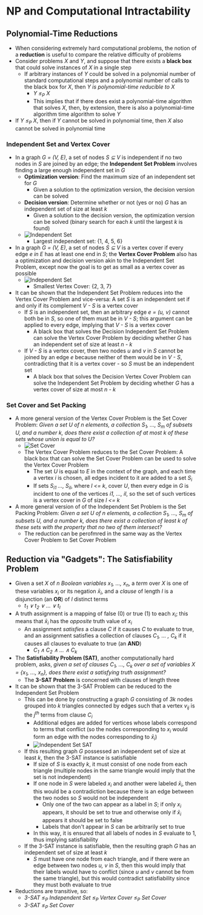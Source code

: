# NP and Computational Intractability
## Polynomial-Time Reductions
- When considering extremely hard computational problems, the notion of a **reduction** is useful to compare the relative difficulty of problems
- Consider problems *X* and *Y*, and suppose that there exists a **black box** that could solve instances of *X* in a single step
    - If arbitrary instances of *Y* could be solved in a polynomial number of standard computational steps and a polynomial number of calls to the black box for *X*, then *Y is polynomial-time reducible to X*
        - *Y ≤<sub>P</sub> X*
        - This implies that if there does exist a polynomial-time algorithm that solves *X*, then, by extension, there is also a polynomial-time algorithm time algorithm to solve *Y*
- If *Y ≤<sub>P</sub> X*, then if *Y* cannot be solved in polynomial time, then *X* also cannot be solved in polynomial time
### Independent Set and Vertex Cover
- In a graph *G = (V, E)*, a set of nodes *S ⊆ V* is independent if no two nodes in *S* are joined by an edge; the **Independent Set Problem** involves finding a large enough independent set in *G*
    - **Optimization version**: Find the maximum size of an independent set for *G*
        - Given a solution to the optimization version, the decision version can be solved 
    - **Decision version**: Determine whether or not (yes or no) *G* has an independent set of size at least *k*
        - Given a solution to the decision version, the optimization version can be solved (binary search for each *k* until the largest *k* is found)
    - ![Independent Set](../Images/Independent_Set_Vertex_Cover.png)
        - Largest independent set: {1, 4, 5, 6}
- In a graph *G = (V, E)*, a set of nodes *S ⊆ V* is a vertex cover if every edge *e in E* has at least one end in *S*; the **Vertex Cover Problem** also has a optimization and decision version akin to the Independent Set Problem, except now the goal is to get as small as a vertex cover as possible
    - ![Independent Set](../Images/Independent_Set_Vertex_Cover.png)
        - Smallest Vertex Cover: {2, 3, 7}
- It can be shown that the Independent Set Problem reduces into the Vertex Cover Problem and vice-versa: A set *S* is an independent set if and only if its complement *V - S* is a vertex cover
    - If *S* is an independent set, then an arbitrary edge *e = (u, v)* cannot both be in *S*, so one of them must be in *V - S*; this argument can be applied to every edge, implying that *V - S* is a vertex cover
        - A black box that solves the Decision Independent Set Problem can solve the Vertex Cover Problem by deciding whether *G* has an independent set of size at least *n - k*
    - If *V - S* is a vertex cover, then two nodes *u* and *v* in *S* cannot be joined by an edge *e* because neither of them would be in *V - S*, contradicting that it is a vertex cover - so *S* must be an independent set
        - A black box that solves the Decision Vertex Cover Problem can solve the Independent Set Problem by deciding whether *G* has a vertex cover of size at most *n - k*
### Set Cover and Set Packing
- A more general version of the Vertex Cover Problem is the Set Cover Problem: *Given a set U of n elements, a collection S<sub>1</sub>, ..., S<sub>m</sub> of subsets U, and a number k, does there exist a collection of at most k of these sets whose union is equal to U?*
    - ![Set Cover](../Images/Set_Cover.png)
    - The Vertex Cover Problem reduces to the Set Cover Problem: A black box that can solve the Set Cover Problem can be used to solve the Vertex Cover Problem
        - The set *U* is equal to *E* in the context of the graph, and each time a vertex *i* is chosen, all edges incident to it are added to a set *S<sub>i</sub>*
        - If sets *S<sub>i1</sub> ..., S<sub>il</sub>*, where *l <= k*, cover *U*, then every edge in *G* is incident to one of the vertices *i1, ..., il*, so the set of such vertices is a vertex cover in *G* of size *l <= k*
- A more general version of of the Independent Set Problem is the Set Packing Problem: *Given a set U of n elements, a collection S<sub>1</sub>, ..., S<sub>m</sub> of subsets U, and a number k, does there exist a collection of least k of these sets with the property that no two of them intersect?*
    - The reduction can be perofmred in the same way as the Vertex Cover Problem to Set Cover Problem
## Reduction via "Gadgets": The Satisfiability Problem
- Given a set *X* of *n Boolean variables x<sub>1</sub>, ..., x<sub>n</sub>*, a *term* over *X* is one of these variables *x<sub>i</sub>* or its negation *x̄<sub>i</sub>*, and a *clause* of length *l* is a disjunction (an **OR**) of *l* distinct terms
    - *t<sub>1</sub> ∨ t<sub>2</sub> ∨ ... ∨ t<sub>l</sub>*
- A truth assignment is a mapping of false (0) or true (1) to each *x<sub>i</sub>*; this means that *x̄<sub>i</sub>* has the *opposite* truth value of *x<sub>i</sub>*
    - An assignment *satisfies* a clause *C* if it causes *C* to evaluate to true, and an assignment satisfies a collection of clauses *C<sub>1</sub>, ... , C<sub>k</sub>* if it causes all clauses to evaluate to true (an **AND**)
        - *C<sub>1</sub> ∧ C<sub>2</sub> ∧ ... ∧ C<sub>k</sub>*
- The **Satisfiability Problem (SAT)**, another computationally hard problem, asks, *given a set of clauses C<sub>1</sub>, ..., C<sub>k</sub> over a set of variables X = {x<sub>1</sub>, ..., x<sub>n</sub>}, does there exist a satisfying truth assignment?*
    - The **3-SAT Problem** is concerned with clauses of length three
- It can be shown that the 3-SAT Problem can be reduced to the Independent Set Problem
    - This can be done by constructing a graph *G* consisting of *3k* nodes grouped into *k* triangles connected by edges such that a vertex *v<sub>ij</sub>* is the *j<sup>th</sup>* terms from clause *C<sub>i</sub>*
        - Additional edges are added for vertices whose labels correspond to terms that conflict (so the nodes corresponding to *x<sub>i</sub>* would form an edge with the nodes corresponding to *x̄<sub>i</sub>*)
        - ![Independent Set SAT](../Images/Independent_Set_SAT.png)
    - If this resulting graph *G* possessed an independent set of size at least *k*, then the 3-SAT instance is satisfiable
        - If size of *S* is exactly *k*, it must consist of one node from each triangle (multiple nodes in the same triangle would imply that the set is not independent)
        - If one node in *S* were labeled *x<sub>i</sub>* and another were labeled *x̄<sub>i</sub>*, then this would be a contradiction because there is an edge between the two nodes so *S* would not be independent
            - Only one of the two can appear as a label in *S*; if only *x<sub>i</sub>* appears, it should be set to true and otherwise only if *x̄<sub>i</sub>* appears it should be set to false
            - Labels that don't appear in *S* can be arbitrarily set to true
        - In this way, it is ensured that all labels of nodes in *S* evaluate to 1, thus implying satisfiability
    - If the 3-SAT instance is satisfiable, then the resulting graph *G* has an independent set of size at least *k*
        - *S* must have one node from each triangle, and if there were an edge between two nodes *u, v* in *S*, then this would imply that their labels would have to conflict (since *u* and *v* cannot be from the same triangle), but this would contradict satisfiability since they must both evaluate to true
- Reductions are transitive, so:
    - *3-SAT ≤<sub>P</sub> Independent Set ≤<sub>P</sub> Vertex Cover ≤<sub>P</sub> Set Cover*
    - *3-SAT ≤<sub>P</sub> Set Cover*